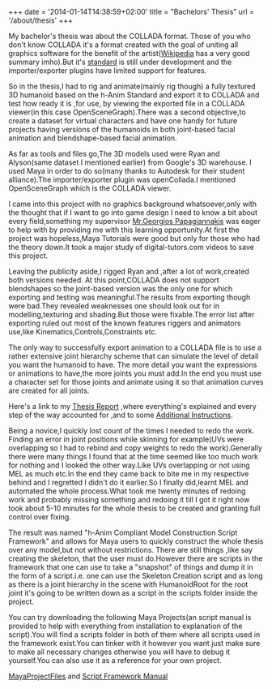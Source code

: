 +++
date = '2014-01-14T14:38:59+02:00'
title = "Bachelors' Thesis"
url = '/about/thesis'
+++

My bachelor's thesis was about the COLLADA format. Those of you who don't know COLLADA it's a format created with the goal of uniting all graphics software for the benefit of the artist([Wikipedia](http://en.wikipedia.org/wiki/COLLADA) has a very good summary imho).But it's [standard](http://www.khronos.org/collada/) is still under development and the importer/exporter plugins have limited support for features.

So in the thesis,I had to rig and animate(mainly rig though) a fully textured 3D humanoid based on the h-Anim Standard and export it to COLLADA and test how ready it is ,for use, by viewing the exported file in a COLLADA viewer(in this case OpenSceneGraph).There was a second objective,to create a dataset for virtual characters and have one handy for future projects having versions of the humanoids in both joint-based facial animation and blendshape-based facial animation.

As far as tools and files go,The 3D models used were Ryan and Alyson(same dataset I mentioned earlier) from Google's 3D warehouse. I used Maya in order to do so(many thanks to Autodesk for their student alliance).The importer/exporter plugin was openCollada.I mentioned OpenSceneGraph which is the COLLADA viewer.

I came into this project with no graphics background whatsoever,only with the thought that if I want to go into game design I need to know a bit about every field,something my supervisor [Mr.Georgios Papagiannakis](http://george.papagiannakis.org/) was eager to help with by providing me with this learning opportunity.At first the project was hopeless,Maya Tutorials were good but only for those who had the theory down.It took a major study of digital-tutors.com videos to save this project.

Leaving the publicity aside,I rigged Ryan and ,after a lot of work,created both versions needed. At this point,COLLADA does not support blendshapes so the joint-based version was the only one for which exporting and testing was meaningful.The results from exporting though were bad.They revealed weaknesses one should look out for in modelling,texturing and shading.But those were fixable.The error list after exporting ruled out most of the known features riggers and animators use,like Kinematics,Controls,Constraints etc.

The only way to successfully export animation to a COLLADA file is to use a rather extensive joint hierarchy scheme that can simulate the level of detail you want the humanoid to have. The more detail you want the expressions or animations to have,the more joints you must add.In the end you must use a character set for those joints and animate using it so that animation curves are created for all joints.

Here's a link to my [Thesis Report](https://drive.google.com/file/d/1yYxZMeZxo-w49Y_Olo70qiV5dxuq7O4P/view?usp=sharing) ,where everything's explained and every step of the way accounted for ,and to some [Additional Instructions](https://drive.google.com/file/d/1WVA7pNn55sR82rCFS0x0TtZlBZn-0FNT/view?usp=sharing).

Being a novice,I quickly lost count of the times I needed to redo the work. Finding an error in joint positions while skinning for example(UVs were overlapping so I had to rebind and copy weights to redo the work).Generally there were many things I found that at the time seemed like too much work for nothing and I looked the other way.Like UVs overlapping or not using MEL as much etc.In the end they came back to bite me in my respective behind and I regretted I didn't do it earlier.So I finally did,learnt MEL and automated the whole process.What took me twenty minutes of redoing work and probably missing something and redoing it till I got it right now took about 5-10 minutes for the whole thesis to be created and granting full control over fixing.

The result was named "h-Anim Compliant Model Construction Script Framework" and allows for Maya users to quickly construct the whole thesis over any model,but not without restrictions. There are still things ,like say creating the skeleton, that the user must do.However there are scripts in the framework that one can use to take a "snapshot" of things and dump it in the form of a script.i.e. one can use the Skeleton Creation script and as long as there is a joint hierarchy in the scene with HumanoidRoot for the root joint it's going to be written down as a script in the scripts folder inside the project.

You can try downloading the following Maya Projects(an script manual is provided to help with everything from installation to explanation of the script).You will find a scripts folder in both of them where all scripts used in the framework exist.You can tinker with it however you want just make sure to make all necessary changes otherwise you will have to debug it yourself.You can also use it as a reference for your own project.

[MayaProjectFiles](https://drive.google.com/file/d/1LNZNJ-JVXTvxy_XQD7nPoRMwUUVVX3Qc/view?usp=sharing) and [Script Framework Manual](https://drive.google.com/file/d/1DXvexUbdqVnGayjRKEW1wEXsdtNVtxhF/view?usp=sharing)
